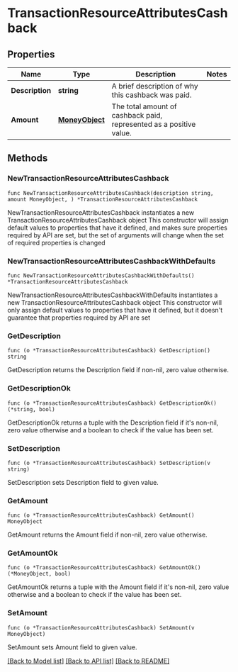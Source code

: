 # TransactionResourceAttributesCashback

## Properties

Name | Type | Description | Notes
------------ | ------------- | ------------- | -------------
**Description** | **string** | A brief description of why this cashback was paid.  | 
**Amount** | [**MoneyObject**](MoneyObject.md) | The total amount of cashback paid, represented as a positive value.  | 

## Methods

### NewTransactionResourceAttributesCashback

`func NewTransactionResourceAttributesCashback(description string, amount MoneyObject, ) *TransactionResourceAttributesCashback`

NewTransactionResourceAttributesCashback instantiates a new TransactionResourceAttributesCashback object
This constructor will assign default values to properties that have it defined,
and makes sure properties required by API are set, but the set of arguments
will change when the set of required properties is changed

### NewTransactionResourceAttributesCashbackWithDefaults

`func NewTransactionResourceAttributesCashbackWithDefaults() *TransactionResourceAttributesCashback`

NewTransactionResourceAttributesCashbackWithDefaults instantiates a new TransactionResourceAttributesCashback object
This constructor will only assign default values to properties that have it defined,
but it doesn't guarantee that properties required by API are set

### GetDescription

`func (o *TransactionResourceAttributesCashback) GetDescription() string`

GetDescription returns the Description field if non-nil, zero value otherwise.

### GetDescriptionOk

`func (o *TransactionResourceAttributesCashback) GetDescriptionOk() (*string, bool)`

GetDescriptionOk returns a tuple with the Description field if it's non-nil, zero value otherwise
and a boolean to check if the value has been set.

### SetDescription

`func (o *TransactionResourceAttributesCashback) SetDescription(v string)`

SetDescription sets Description field to given value.


### GetAmount

`func (o *TransactionResourceAttributesCashback) GetAmount() MoneyObject`

GetAmount returns the Amount field if non-nil, zero value otherwise.

### GetAmountOk

`func (o *TransactionResourceAttributesCashback) GetAmountOk() (*MoneyObject, bool)`

GetAmountOk returns a tuple with the Amount field if it's non-nil, zero value otherwise
and a boolean to check if the value has been set.

### SetAmount

`func (o *TransactionResourceAttributesCashback) SetAmount(v MoneyObject)`

SetAmount sets Amount field to given value.



[[Back to Model list]](../README.md#documentation-for-models) [[Back to API list]](../README.md#documentation-for-api-endpoints) [[Back to README]](../README.md)


